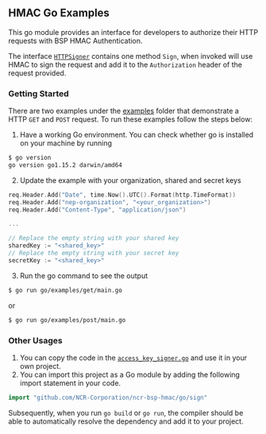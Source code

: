 ## HMAC Go Examples

This go module provides an interface for developers to authorize their HTTP
requests with BSP HMAC Authentication.

The interface [`HTTPSigner`](sign/signer.go) contains one method
`Sign`, when invoked will use HMAC to sign the request and add it to the `Authorization` header of the request provided.

### Getting Started

There are two examples under the [examples](examples/) folder that demonstrate
a HTTP `GET` and `POST` request. To run these examples follow the steps below:

1. Have a working Go environment. You can check whether go is installed on your
   machine by running

```bash
$ go version
go version go1.15.2 darwin/amd64
```

2. Update the example with your organization, shared and secret keys

```go
req.Header.Add("Date", time.Now().UTC().Format(http.TimeFormat))
req.Header.Add("nep-organization", "<your_organization>")
req.Header.Add("Content-Type", "application/json")

...

// Replace the empty string with your shared key
sharedKey := "<shared_key>"
// Replace the empty string with your secret key
secretKey := "<shared_key>"
```

3. Run the go command to see the output

```bash
$ go run go/examples/get/main.go
```

or

```bash
$ go run go/examples/post/main.go
```

### Other Usages

1. You can copy the code in the [`access_key_signer.go`](sign/access_key_signer.go) and use it in your own project.
2. You can import this project as a Go module by adding the following import
   statement in your code.

```go
import "github.com/NCR-Corporation/ncr-bsp-hmac/go/sign"
```

Subsequently, when you run `go build` or `go run`, the compiler should be able
to automatically resolve the dependency and add it to your project.
